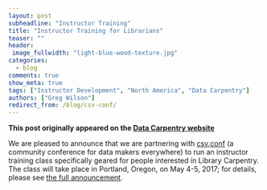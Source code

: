 ```yaml
---
layout: post
subheadline: "Instructor Training"
title: "Instructor Training for Librarians"
teaser: ""
header:
 image_fullwidth: "light-blue-wood-texture.jpg"
categories:
  - blog
comments: true
show_meta: true
tags: ["Instructor Development", "North America", "Data Carpentry"]
authors: ["Greg Wilson"]
redirect_from: /blog/csv-conf/
--- 
```


**This post originally appeared on the [Data Carpentry website](https://datacarpentry.org)**

We are pleased to announce that we are partnering with [csv,conf](https://csvconf.com/)
(a community conference for data makers everywhere)
to run an instructor training class specifically geared for people interested in Library Carpentry.
The class will take place in Portland, Oregon, on May 4-5, 2017;
for details, please see [the full announcement](https://datapub.cdlib.org/2016/12/08/announcing-instructor-training-for-librarians/).
